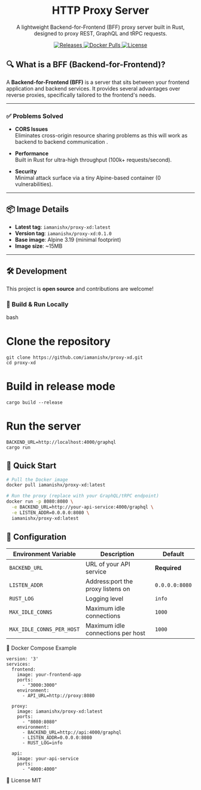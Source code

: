 <div align="center">

  <h1>HTTP Proxy Server</h1>

  <p>
    A lightweight Backend-for-Frontend (BFF) proxy server built in Rust, designed to proxy REST, GraphQL and tRPC requests.
  </p>

  <a href="https://github.com/iamanishx/proxy-xd/releases">
    <img src="https://img.shields.io/github/release/iamanishx/proxy-xd.svg" alt="Releases" />
  </a>
  <a href="https://hub.docker.com/r/iamanishx/proxy-xd">
    <img src="https://img.shields.io/docker/pulls/iamanishx/proxy-xd" alt="Docker Pulls" />
  </a>
  <a href="https://github.com/iamanishx/proxy-xd/blob/main/LICENSE">
    <img src="https://img.shields.io/github/license/iamanishx/proxy-xd" alt="License" />
  </a>

</div>

## 🔍 What is a BFF (Backend-for-Frontend)?

A **Backend-for-Frontend (BFF)** is a server that sits between your frontend application and backend services. It provides several advantages over  reverse proxies, specifically tailored to the frontend's needs.

---

### ✅ Problems Solved

- **CORS Issues**  
  Eliminates cross-origin resource sharing problems as this will work as backend to backend communication .

- **Performance**  
  Built in Rust for ultra-high throughput (100k+ requests/second).

- **Security**  
  Minimal attack surface via a tiny Alpine-based container (0 vulnerabilities).

---

## 📦 Image Details

- **Latest tag**: `iamanishx/proxy-xd:latest`  
- **Version tag**: `iamanishx/proxy-xd:0.1.0`  
- **Base image**: Alpine 3.19 (minimal footprint)  
- **Image size**: ~15MB  

---

## 🛠️ Development

This project is **open source** and contributions are welcome!

### 🔧 Build & Run Locally

bash

# Clone the repository
```
git clone https://github.com/iamanishx/proxy-xd.git
cd proxy-xd
```
# Build in release mode
```
cargo build --release
```

# Run the server
```
BACKEND_URL=http://localhost:4000/graphql 
cargo run
```

## 🚀 Quick Start

```bash
# Pull the Docker image
docker pull iamanishx/proxy-xd:latest

# Run the proxy (replace with your GraphQL/tRPC endpoint)
docker run -p 8080:8080 \
  -e BACKEND_URL=http://your-api-service:4000/graphql \
  -e LISTEN_ADDR=0.0.0.0:8080 \
  iamanishx/proxy-xd:latest
```
## 🔧 Configuration

| Environment Variable       | Description                           | Default         |
|---------------------------|---------------------------------------|-----------------|
| `BACKEND_URL`             | URL of your API service               | **Required**    |
| `LISTEN_ADDR`             | Address:port the proxy listens on     | `0.0.0.0:8080`  |
| `RUST_LOG`                | Logging level                         | `info`          |
| `MAX_IDLE_CONNS`          | Maximum idle connections              | `1000`          |
| `MAX_IDLE_CONNS_PER_HOST` | Maximum idle connections per host     | `1000`          |
 

🐳 Docker Compose Example
```
version: '3'
services:
  frontend:
    image: your-frontend-app
    ports:
      - "3000:3000"
    environment:
      - API_URL=http://proxy:8080

  proxy:
    image: iamanishx/proxy-xd:latest
    ports:
      - "8080:8080"
    environment:
      - BACKEND_URL=http://api:4000/graphql
      - LISTEN_ADDR=0.0.0.0:8080
      - RUST_LOG=info

  api:
    image: your-api-service
    ports:
      - "4000:4000"
```      

📄 License
MIT
